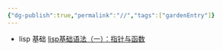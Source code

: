```yaml
---
{"dg-publish":true,"permalink":"//","tags":["gardenEntry"]}
---
```


- lisp 基础
[lisp基础语法（一）：指针与函数](编程语言/lisp/lisp基础语法（一）：指针与函数)


